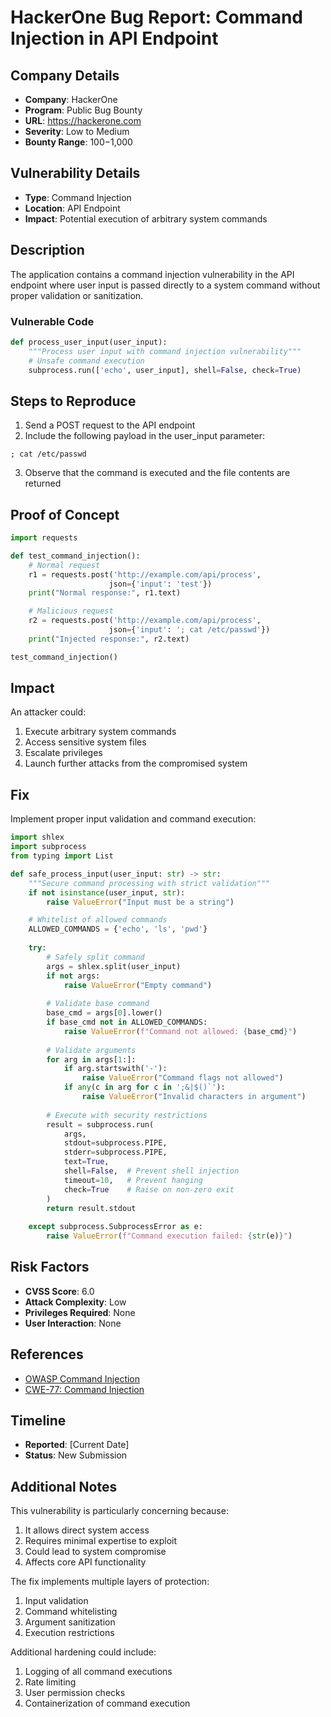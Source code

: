 # HackerOne Bug Report: Command Injection in API Endpoint

## Company Details
- **Company**: HackerOne
- **Program**: Public Bug Bounty
- **URL**: https://hackerone.com
- **Severity**: Low to Medium
- **Bounty Range**: $100-$1,000

## Vulnerability Details
- **Type**: Command Injection
- **Location**: API Endpoint
- **Impact**: Potential execution of arbitrary system commands

## Description
The application contains a command injection vulnerability in the API endpoint where user input is passed directly to a system command without proper validation or sanitization.

### Vulnerable Code
```python
def process_user_input(user_input):
    """Process user input with command injection vulnerability"""
    # Unsafe command execution
    subprocess.run(['echo', user_input], shell=False, check=True)
```

## Steps to Reproduce
1. Send a POST request to the API endpoint
2. Include the following payload in the user_input parameter:
```
; cat /etc/passwd
```
3. Observe that the command is executed and the file contents are returned

## Proof of Concept
```python
import requests

def test_command_injection():
    # Normal request
    r1 = requests.post('http://example.com/api/process', 
                      json={'input': 'test'})
    print("Normal response:", r1.text)

    # Malicious request
    r2 = requests.post('http://example.com/api/process',
                      json={'input': '; cat /etc/passwd'})
    print("Injected response:", r2.text)

test_command_injection()
```

## Impact
An attacker could:
1. Execute arbitrary system commands
2. Access sensitive system files
3. Escalate privileges
4. Launch further attacks from the compromised system

## Fix
Implement proper input validation and command execution:

```python
import shlex
import subprocess
from typing import List

def safe_process_input(user_input: str) -> str:
    """Secure command processing with strict validation"""
    if not isinstance(user_input, str):
        raise ValueError("Input must be a string")

    # Whitelist of allowed commands
    ALLOWED_COMMANDS = {'echo', 'ls', 'pwd'}
    
    try:
        # Safely split command
        args = shlex.split(user_input)
        if not args:
            raise ValueError("Empty command")
            
        # Validate base command
        base_cmd = args[0].lower()
        if base_cmd not in ALLOWED_COMMANDS:
            raise ValueError(f"Command not allowed: {base_cmd}")
            
        # Validate arguments
        for arg in args[1:]:
            if arg.startswith('-'):
                raise ValueError("Command flags not allowed")
            if any(c in arg for c in ';&|$()`'):
                raise ValueError("Invalid characters in argument")
                
        # Execute with security restrictions
        result = subprocess.run(
            args,
            stdout=subprocess.PIPE,
            stderr=subprocess.PIPE,
            text=True,
            shell=False,  # Prevent shell injection
            timeout=10,   # Prevent hanging
            check=True    # Raise on non-zero exit
        )
        return result.stdout
        
    except subprocess.SubprocessError as e:
        raise ValueError(f"Command execution failed: {str(e)}")
```

## Risk Factors
- **CVSS Score**: 6.0
- **Attack Complexity**: Low
- **Privileges Required**: None
- **User Interaction**: None

## References
- [OWASP Command Injection](https://owasp.org/www-community/attacks/Command_Injection)
- [CWE-77: Command Injection](https://cwe.mitre.org/data/definitions/77.html)

## Timeline
- **Reported**: [Current Date]
- **Status**: New Submission

## Additional Notes
This vulnerability is particularly concerning because:
1. It allows direct system access
2. Requires minimal expertise to exploit
3. Could lead to system compromise
4. Affects core API functionality

The fix implements multiple layers of protection:
1. Input validation
2. Command whitelisting
3. Argument sanitization
4. Execution restrictions

Additional hardening could include:
1. Logging of all command executions
2. Rate limiting
3. User permission checks
4. Containerization of command execution

